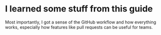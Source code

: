 # I learned some stuff from this guide
Most importantly, I got a sense of the GitHub workflow and how everything works, especially how features like pull requests can be useful for teams.
